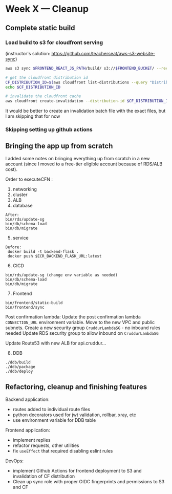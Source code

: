 # Week X — Cleanup

## Complete static build

### Load build to s3 for cloudfront serving

(instructor's solution: https://github.com/teacherseat/aws-s3-website-sync)

```sh
aws s3 sync $FRONTEND_REACT_JS_PATH/build/ s3://$FRONTEND_BUCKET/ --recursive

# get the cloudfront distribution id
CF_DISTRIBUTION_ID=$(aws cloudfront list-distributions --query "DistributionList.Items[?contains(Aliases.Items, 'cruddur.n5n.org')].Id" --output text)
echo $CF_DISTRIBUTION_ID

# invalidate the cloudfront cache
aws cloudfront create-invalidation --distribution-id $CF_DISTRIBUTION_ID --paths "/*"
```

It would be better to create an invalidation batch file with the exact files, but I am skipping that for now

### Skipping setting up github actions

## Bringing the app up from scratch

I added some notes on bringing everything up from scratch in a new account (since I moved to a free-tier eligible account because of RDS/ALB cost).

Order to executeCFN :

1. networking
2. cluster
3. ALB
4. database

```
After:
bin/rds/update-sg
bin/db/schema-load
bin/db/migrate
```

5. service

```
Before:
 docker build -t backend-flask .
 docker push $ECR_BACKEND_FLASK_URL:latest
```

6. CICD

```
bin/rds/update-sg (change env variable as needed)
bin/db/schema-load
bin/db/migrate
```

7. Frontend

```
bin/frontend/static-build
bin/frontend/sync
```

Post confirmation lambda:
Update the post confirmation lambda `CONNECTION_URL` environment variable.
Move to the new VPC and public subnets.
Create a new security group `CruddurLambdaSG` - no inbound rules needed
Update RDS security group to allow inbound on `CruddurLambdaSG`

Update Route53 with new ALB for api.cruddur...

8. DDB

```
./ddb/build
./ddb/package
./ddb/deploy
```

## Refactoring, cleanup and finishing features

Backend application:

- routes added to individual route files
- python decorators used for jwt validation, rollbar, xray, etc
- use environment variable for DDB table

Frontend application:

- implement replies
- refactor requests, other utilities
- fix `useEffect` that required disabling eslint rules

DevOps:

- implement Github Actions for frontend deployment to S3 and invalidation of CF distribution
- Clean up sync role with proper OIDC fingerprints and permissions to S3 and CF
